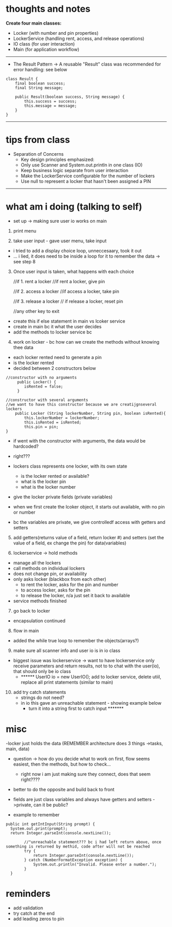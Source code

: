 # thoughts and notes

**Create four main classes:**
  - Locker (with number and pin properties)
  - LockerService (handling rent, access, and release operations)
  - IO class (for user interaction)
  - Main (for application workflow)
---
- The Result Pattern -> A reusable "Result" class was recommended for error handling: see below

```
class Result {
    final boolean success;
    final String message;

    public Result(boolean success, String message) {
        this.success = success;
        this.message = message;
    }
}
```
---
# tips from class
- Separation of Concerns
  - Key design principles emphasized:
  - Only use Scanner and System.out.println in one class (IO)
  - Keep business logic separate from user interaction
  - Make the LockerService configurable for the number of lockers
  - Use null to represent a locker that hasn't been assigned a PIN

---
# what am i doing (talking to self)
- set up -> making sure user io works on main

1. print menu

2. take user input - gave user menu, take input
- i tried to add a display choice loop, unneccesaary, took it out
- ... i lied, it does need to be inside a loop for it to remember the data -> see step 8

3. Once user input is taken, what happens with each choice 


    //if 1. rent a locker
        //if rent a locker, give pin
    
    //if 2. access a locker
        //if access a locker, take pin

    //if 3. release a locker
        // if release a locker, reset pin

    //any other key to exit

- create this if else statement in main vs lcoker service
- create in main bc it what the user decides
- add the methods to locker service bc
    
4. work on locker - bc how can we create the methods without knowing thee data
- each locker rented need to generate a pin 
- is the locker rented
- decided between 2 constructors below
```
//constructor with no arguments
     public Locker() {
        isRented = false;
     }
```

```
//constructor with several arguments
//we want to have this constructor because we are creatijgnseveral lockers
    public Locker (String lockerNumber, String pin, boolean isRented){
        this.lockerNumber = lockerNumber;
        this.isRented = isRented;
        this.pin = pin;
}
```
- if went with the constructor with arguments, the data would be hardcoded?
- right???

- lockers class represents one locker, with its own state
  - is the locker rented or available?
  - what is the locker pin
  - what is the locker number
- give the locker private fields (private variables)
- when we first create the lcoker object, it starts out available, with no pin or number
- bc the variables are private, we give controlledf access with getters and setters

5. add getters(returns value of a field, return locker #) and setters (set the value of a field, ex change the pin) for data(variables)

6. lockerservice -> hold methods
- manage all the lockers
- call methods on individual lockers
- does not change pin, or availability
- only asks locker (blackbox from each other)
  - to rent the locker, asks for the pin and number
  - to access locker, asks for the pin
  - to release the locker, n/a just set it back to available
- service methods finished

7. go back to locker
- encapsulation continued

8. flow in main
  - added the while true loop to remember the objects(arrays?)

9. make sure all scanner info and user io is in io class
- biggest issue was lockerservice -> want to have lockerservice only receive parameters and return results, not to to chat with the user(io), that should only be io class
  - ****** UserIO io = new UserIO(); add to locker service, delete utiil, replace all print statements (similar to main)

10. add try catch statements
    - strings do not need?
    - in io this gave an unreachable statement - showing example below 
      - turn it into a string first to catch input *******

# misc
-locker just holds the data (REMEMBER architecture does 3 things ->tasks, main, data)
- question -> how do you decide what to work on first, flow seems easiest, then the methods, but how to check... 
  - right now i am just making sure they connect, does that seem right????

- better to do the opposite and build back to front

- fields are just class variables and always have getters and setters ->private, can it be public?

- example to remember
```
public int getIntInput(String prompt) {
  System.out.print(prompt);
  return Integer.parseInt(console.nextLine());

        //"unreachable statement??? bc i had left return above, once something is returned by methid, code after will not be reached
        try {
            return Integer.parseInt(console.nextLine());
        } catch (NumberFormatException exception) {
            System.out.println("Invalid. Please enter a number.");
        }
  }
```
# reminders

- add validation
- try catch at the end
- add leading zeros to pin